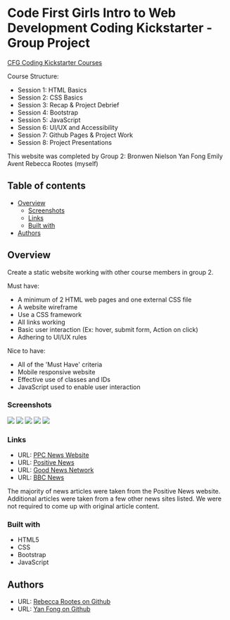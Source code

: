 # Code First Girls Intro to Web Development Coding Kickstarter - Group Project

[CFG Coding Kickstarter Courses](https://codefirstgirls.com/courses/classes/coding-kickstarter/)

Course Structure:

- Session 1: HTML Basics
- Session 2: CSS Basics
- Session 3: Recap & Project Debrief
- Session 4: Bootstrap
- Session 5: JavaScript
- Session 6: UI/UX and Accessibility
- Session 7: Github Pages & Project Work
- Session 8: Project Presentations

This website was completed by Group 2:
Bronwen Nielson
Yan Fong
Emily Avent
Rebecca Rootes (myself)

## Table of contents

- [Overview](#overview)
  - [Screenshots](#screenshots)
  - [Links](#links)
  - [Built with](#built-with)
- [Authors](#authors)

## Overview

Create a static website working with other course members in group 2.

Must have:

- A minimum of 2 HTML web pages and one external CSS file
- A website wireframe
- Use a CSS framework
- All links working
- Basic user interaction (Ex: hover, submit form, Action on click)
- Adhering to UI/UX rules

Nice to have:

- All of the 'Must Have' criteria
- Mobile responsive website
- Effective use of classes and IDs
- JavaScript used to enable user interaction

### Screenshots

![](./screenshots/home-bron-colour.png)
![](./screenshots/home-yan-colour.png)
![](./screenshots/home-emily-colour.png)
![](./screenshots/home-bek-colour.png)
![](./screenshots/about-page.png)

### Links

- URL: [PPC News Website](https://exquisite-elf-ac2f7b.netlify.app/)
- URL: [Positive News](https://www.positive.news/)
- URL: [Good News Network](https://www.goodnewsnetwork.org/)
- URL: [BBC News](https://www.bbc.co.uk/news)

The majority of news articles were taken from the Positive News website. Additional articles were taken from a few other news sites listed. We were not required to come up with original article content.

### Built with

- HTML5
- CSS
- Bootstrap
- JavaScript

## Authors

- URL: [Rebecca Rootes on Github](https://github.com/BekstersLab/)
- URL: [Yan Fong on Github](https://github.com/NigglyNoodle)
